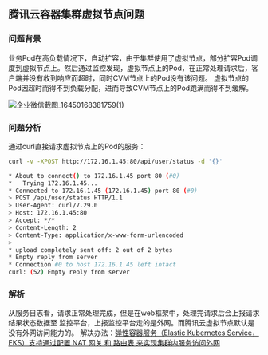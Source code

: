 ## 腾讯云容器集群虚拟节点问题
### 问题背景
业务Pod在高负载情况下，自动扩容，由于集群使用了虚拟节点，部分扩容Pod调度到虚拟节点上。然后通过监控发现，虚拟节点上的Pod，在正常处理请求后，客户端并没有收到响应而超时，同时CVM节点上的Pod没有该问题。
虚拟节点的Pod因超时而得不到负载分配，进而导致CVM节点上的Pod跑满而得不到缓解。

![企业微信截图_16450168381759(1)](https://user-images.githubusercontent.com/16696251/154393604-d1cd0931-ba78-4457-b993-25280c7a9866.png)

### 问题分析
通过curl直接请求虚拟节点上的Pod的服务：
```bash
curl -v -XPOST http://172.16.1.45:80/api/user/status -d '{}'

* About to connect() to 172.16.1.45 port 80 (#0)
*   Trying 172.16.1.45...
* Connected to 172.16.1.45 (172.16.1.45) port 80 (#0)
> POST /api/user/status HTTP/1.1
> User-Agent: curl/7.29.0
> Host: 172.16.1.45:80
> Accept: */*
> Content-Length: 2
> Content-Type: application/x-www-form-urlencoded
> 
* upload completely sent off: 2 out of 2 bytes
* Empty reply from server
* Connection #0 to host 172.16.1.45 left intact
curl: (52) Empty reply from server
```

### 解析
从服务日志看，请求正常处理完成，但是在web框架中，处理完请求后会上报请求结果状态数据至 监控平台，上报监控平台走的是外网。而腾讯云虚拟节点默认是没有外网访问能力的。
解决办法：[弹性容器服务（Elastic Kubernetes Service，EKS）支持通过配置 NAT 网关 和 路由表 来实现集群内服务访问外网](https://cloud.tencent.com/document/product/457/48710)
